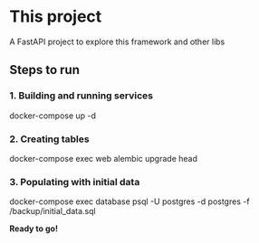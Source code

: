 # This project

A FastAPI project to explore this framework and other libs

## Steps to run

### 1. Building and running services
docker-compose up -d

### 2. Creating tables
docker-compose exec web alembic upgrade head

### 3. Populating with initial data
docker-compose exec database psql -U postgres -d postgres -f /backup/initial_data.sql

**Ready to go!**

